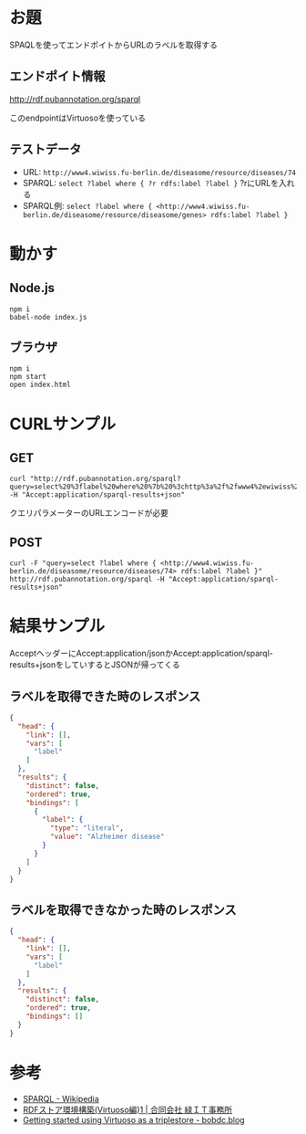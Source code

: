 # お題

SPAQLを使ってエンドポイトからURLのラベルを取得する

## エンドポイト情報
http://rdf.pubannotation.org/sparql

このendpointはVirtuosoを使っている

## テストデータ
- URL: `http://www4.wiwiss.fu-berlin.de/diseasome/resource/diseases/74`
- SPARQL: `select ?label where { ?r rdfs:label ?label }` ?rにURLを入れる
- SPARQL例: `select ?label where { <http://www4.wiwiss.fu-berlin.de/diseasome/resource/diseasome/genes> rdfs:label ?label }`

# 動かす
## Node.js
```
npm i
babel-node index.js
```

## ブラウザ
```
npm i
npm start
open index.html
```

# CURLサンプル
## GET
```
curl "http://rdf.pubannotation.org/sparql?query=select%20%3flabel%20where%20%7b%20%3chttp%3a%2f%2fwww4%2ewiwiss%2efu%2dberlin%2ede%2fdiseasome%2fresource%2fdiseases%2f74%3e%20rdfs%3alabel%20%3flabel%20%7d" -H "Accept:application/sparql-results+json"
```
クエリパラメーターのURLエンコードが必要

## POST
```
curl -F "query=select ?label where { <http://www4.wiwiss.fu-berlin.de/diseasome/resource/diseases/74> rdfs:label ?label }" http://rdf.pubannotation.org/sparql -H "Accept:application/sparql-results+json"
```

# 結果サンプル
AcceptヘッダーにAccept:application/jsonかAccept:application/sparql-results+jsonをしていするとJSONが帰ってくる

## ラベルを取得できた時のレスポンス
```json
{
  "head": {
    "link": [],
    "vars": [
      "label"
    ]
  },
  "results": {
    "distinct": false,
    "ordered": true,
    "bindings": [
      {
        "label": {
          "type": "literal",
          "value": "Alzheimer disease"
        }
      }
    ]
  }
}
```

## ラベルを取得できなかった時のレスポンス
```json
{
  "head": {
    "link": [],
    "vars": [
      "label"
    ]
  },
  "results": {
    "distinct": false,
    "ordered": true,
    "bindings": []
  }
}
```

# 参考
- [SPARQL - Wikipedia](https://ja.wikipedia.org/wiki/SPARQL)
- [RDFストア環境構築(Virtuoso編)1 | 合同会社 緑ＩＴ事務所](http://midoriit.com/2014/04/rdf%E3%82%B9%E3%83%88%E3%82%A2%E7%92%B0%E5%A2%83%E6%A7%8B%E7%AF%89virtuoso%E7%B7%A81.html)
- [Getting started using Virtuoso as a triplestore - bobdc.blog](http://www.snee.com/bobdc.blog/2009/02/getting-started-using-virtuoso.html)
